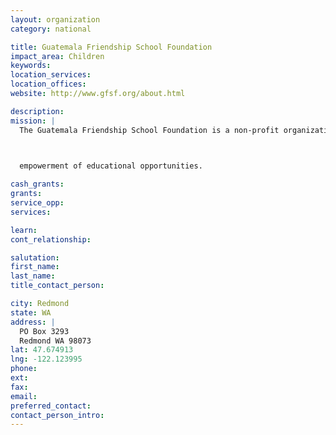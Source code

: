 ```yaml
---
layout: organization
category: national

title: Guatemala Friendship School Foundation
impact_area: Children
keywords: 
location_services: 
location_offices: 
website: http://www.gfsf.org/about.html

description: 
mission: |
  The Guatemala Friendship School Foundation is a non-profit organization working to provide free quality education for those who otherwise couldn't afford to attend school. We are dedicated to providing the opportunity for free education to students, regardless of age, gender, religion, ethnicity, or income, at Instituto K’amawanik’ in the village of Momostenango, Guatemala.

  

  empowerment of educational opportunities.

cash_grants: 
grants: 
service_opp: 
services: 

learn: 
cont_relationship: 

salutation: 
first_name: 
last_name: 
title_contact_person: 

city: Redmond
state: WA
address: |
  PO Box 3293  
  Redmond WA 98073
lat: 47.674913
lng: -122.123995
phone: 
ext: 
fax: 
email: 
preferred_contact: 
contact_person_intro: 
---
```

